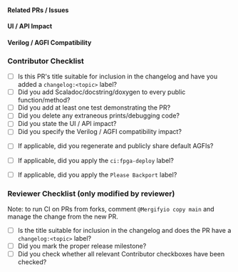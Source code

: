 <!--
First, please ensure that the title of your PR is sufficient to include in the next changelog.
Refer to https://github.com/firesim/firesim/releases for examples and feel free to ask reviewers for help.

Then, make sure to label your PR with one of the changelog:<section> labels to indicate which section
of the changelog should contain this PR's title:
  changelog:added
  changelog:changed
  changelog:fixed
  changelog:removed

If you feel that this PR should not be included in the changelog, you must still label it with
changelog:omit

Provide a brief description of the PR immediately below this comment, if the title is insufficient -->

#### Related PRs / Issues

<!-- List any related issues here -->

#### UI / API Impact

<!-- Roughly, how would this affect the current API or user-facing interfaces? (extend, deprecate, remove, or break) -->
<!-- Of note: manager config_*.yaml interface, targetutils & bridge scala API, platform config behavior -->

#### Verilog / AGFI Compatibility

<!-- Does this change the generated Verilog or the simulator memory map of the default targets?  -->

### Contributor Checklist
- [ ] Is this PR's title suitable for inclusion in the changelog and have you added a `changelog:<topic>` label?
- [ ] Did you add Scaladoc/docstring/doxygen to every public function/method?
- [ ] Did you add at least one test demonstrating the PR?
- [ ] Did you delete any extraneous prints/debugging code?
- [ ] Did you state the UI / API impact?
- [ ] Did you specify the Verilog / AGFI compatibility impact?
<!-- Do this if this PR changes verilog or breaks the default AGFIs -->
- [ ] If applicable, did you regenerate and publicly share default AGFIs?
<!--
  CI will check linux boot on default targets, when the <ci:fpga-deploy> label is applied. Do this on:
  - Chipyard bumps / AGFIs updates / RTL or Driver changes affecting default targets.
  - If in doubt request a deployment, or ask another developer.

  NB: This *label* should be applied before the PR is created, or the branch
  will need to be resychronized to trigger a new CI workflow with the FPGA-deployment jobs.
-->
- [ ] If applicable, did you apply the `ci:fpga-deploy` label?
<!-- Do this if this PR is a bugfix that should be applied to the latest release -->
- [ ] If applicable, did you apply the `Please Backport` label?

### Reviewer Checklist (only modified by reviewer)
Note: to run CI on PRs from forks, comment `@Mergifyio copy main` and manage the change from the new PR.
- [ ] Is the title suitable for inclusion in the changelog and does the PR have a `changelog:<topic>` label?
- [ ] Did you mark the proper release milestone?
- [ ] Did you check whether all relevant Contributor checkboxes have been checked?
